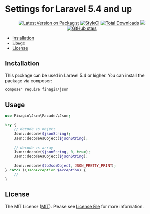 # Settings for Laravel 5.4 and up
<p align="center">
<a href="https://packagist.org/packages/finagin/json"><img src="https://img.shields.io/packagist/v/finagin/json.svg?style=flat-square" alt="Latest Version on Packagist"></a>
<a href="https://styleci.io/repos/335910083"><img src="https://styleci.io/repos/335910083/shield" alt="StyleCI"></a>
<a href="https://packagist.org/packages/finagin/json"><img src="https://img.shields.io/packagist/dt/finagin/json.svg?style=flat-square" alt="Total Downloads"></a>
<a href="https://github.com/finagin/json/blob/master/LICENSE"><img src="https://img.shields.io/github/license/mashape/apistatus.svg?style=flat-square" slt="license"></a>
<br>
<a href="https://github.com/finagin/json"><img src="https://img.shields.io/github/stars/finagin/json.svg?style=social&label=Star" alt="GitHub stars"></a>
</p>

* [Installation](#installation)
* [Usage](usage)
* [License](license)

## Installation

This package can be used in Laravel 5.4 or higher.
You can install the package via composer:
```bash
composer require finagin/json
```

## Usage

```php
use Finagin\Json\Facades\Json;

try {
    // decode as object
    Json::decode($jsonString);
    Json::decodeAsObject($jsonString);
    
    // decode as array
    Json::decode($jsonString, 0, true);
    Json::decodeAsObject($jsonString);
    
    Json::encode($toJsonObject, JSON_PRETTY_PRINT);
} catch (\JsonException $exception) {
    //
}

```

## License

The MIT License ([MIT](https://opensource.org/licenses/MIT)). Please see [License File](https://github.com/finagin/json/blob/master/LICENSE) for more information.
